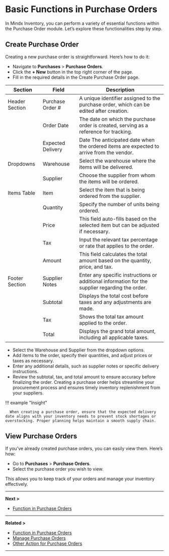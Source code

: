 # **Basic Functions in Purchase Orders**

In Mindx Inventory, you can perform a variety of essential functions within the Purchase Order module. Let’s explore these functionalities step by step.

## **Create Purchase Order**

Creating a new purchase order is straightforward. Here’s how to do it:

- Navigate to **Purchases** > **Purchase Orders**.
- Click the **+ New** button in the top right corner of the page.
- Fill in the required details in the Create Purchase Order page.

| Section        | Field             | Description                                                                                     |
| -------------- | ----------------- | ----------------------------------------------------------------------------------------------- |
| Header Section | Purchase Order #  | A unique identifier assigned to the purchase order, which can be edited after creation.         |
|                | Order Date        | The date on which the purchase order is created, serving as a reference for tracking.           |
|                | Expected Delivery | Date The anticipated date when the ordered items are expected to arrive from the vendor.        |
| Dropdowns      | Warehouse         | Select the warehouse where the items will be delivered.                                         |
|                | Supplier          | Choose the supplier from whom the items will be ordered.                                        |
| Items Table    | Item              | Select the item that is being ordered from the supplier.                                        |
|                | Quantity          | Specify the number of units being ordered.                                                      |
|                | Price             | This field auto-fills based on the selected item but can be adjusted if necessary.              |
|                | Tax               | Input the relevant tax percentage or rate that applies to the order.                            |
|                | Amount            | This field calculates the total amount based on the quantity, price, and tax.                   |
| Footer Section | Supplier Notes    | Enter any specific instructions or additional information for the supplier regarding the order. |
|                | Subtotal          | Displays the total cost before taxes and any adjustments are made.                              |
|                | Tax               | Shows the total tax amount applied to the order.                                                |
|                | Total             | Displays the grand total amount, including all applicable taxes.                                |

- Select the Warehouse and Supplier from the dropdown options.
- Add items to the order, specify their quantities, and adjust prices or taxes as necessary.
- Enter any additional details, such as supplier notes or specific delivery instructions.
- Review the subtotal, tax, and total amount to ensure accuracy before finalizing the order.
  Creating a purchase order helps streamline your procurement process and ensures timely inventory replenishment from your suppliers.

!!! example "Insight"

      When creating a purchase order, ensure that the expected delivery date aligns with your inventory needs to prevent stock shortages or overstocking. Proper planning helps maintain a smooth supply chain.

## **View Purchase Orders**

If you’ve already created purchase orders, you can easily view them. Here’s how:

- Go to **Purchases** > **Purchase Orders**.
- Select the purchase order you wish to view.

This allows you to keep track of your orders and manage your inventory effectively.

---

**Next >**

- [Function in Purchase Orders](functions-in-po.md)

---

**Related >**

- [Function in Purchase Orders](functions-in-po.md)
- [Manage Purchase Orders](manage-po.md)
- [Other Action for Purchase Orders](other-actions.md)

---
